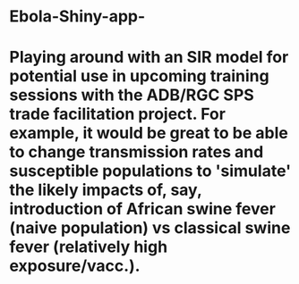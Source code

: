 # Ebola-Shiny-app-
# Playing around with an SIR model for potential use in upcoming training sessions with the ADB/RGC SPS trade facilitation project. For example, it would be great to be able to change transmission rates and susceptible populations to 'simulate' the likely impacts of, say, introduction of African swine fever (naive population) vs classical swine fever (relatively high exposure/vacc.).
